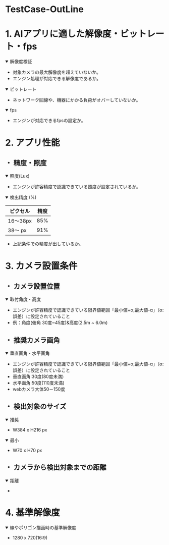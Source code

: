 
# TestCase-OutLine


# 1. AIアプリに適した解像度・ビットレート・fps
<details open>
    <summary>解像度検証</summary>

* 対象カメラの最大解像度を超えていないか。
* エンジン処理が対応できる解像度であるか。

</details>

<details open>
    <summary>ビットレート</summary>

* ネットワーク回線や、機器にかかる負荷がオバーしていないか。
</details>

<details open>
    <summary>fps</summary>

* エンジンが対応できるfpsの設定か。

</details>

# 2. アプリ性能
## ・ 精度・照度
<details open>
    <summary>照度(Lux)</summary>

* エンジンが許容精度で認識できている照度が設定されているか。

</details>

<details open>
    <summary>検出精度 (%)</summary>

|  ピクセル  |  精度  |
| ---- | ---- |
|  16～38px  |  85%  |
|  38～  px  |  91%  |
* 上記条件での精度が出しているか。
 

</details>

# 3. カメラ設置条件
## ・ カメラ設置位置
<details open>
    <summary>取付角度・高度</summary>

* エンジンが許容精度で認識できている限界値範囲「最小値+α,最大値-α」（α:誤差）に設定されていること
* 例：角度(俯角 30度~45度)&高度(2.5m ~ 6.0m)
</details>


## ・ 推奨カメラ画角
<details open>
    <summary>垂直画角・水平画角</summary>


* エンジンが許容精度で認識できている限界値範囲「最小値+α,最大値-α」（α:誤差）に設定されていること
* 垂直画角:30度(80度未満)
* 水平画角:50度(110度未満)
* webカメラ大体50－150度
</details>


## ・ 検出対象のサイズ
<details open>
    <summary>推奨</summary>

* W384 x H216 px

</details>

<details open>
    <summary>最小</summary>

* W70 x H70 px

</details>

## ・ カメラから検出対象までの距離
<details open>
    <summary>距離</summary>

* 

</details>

# 4. 基準解像度
<details open>
    <summary>線やポリゴン描画時の基準解像度</summary>

* 1280 x 720(16:9)

</details>


